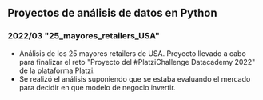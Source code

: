 ## Proyectos de análisis de datos en Python

### 2022/03 "25_mayores_retailers_USA"
- Análisis de los 25 mayores retailers de USA. Proyecto llevado a cabo para finalizar el reto "Proyecto del #PlatziChallenge Datacademy 2022" de la plataforma Platzi.
- Se realizó el análisis suponiendo que se estaba evaluando el mercado para decidir en que modelo de negocio invertir.
